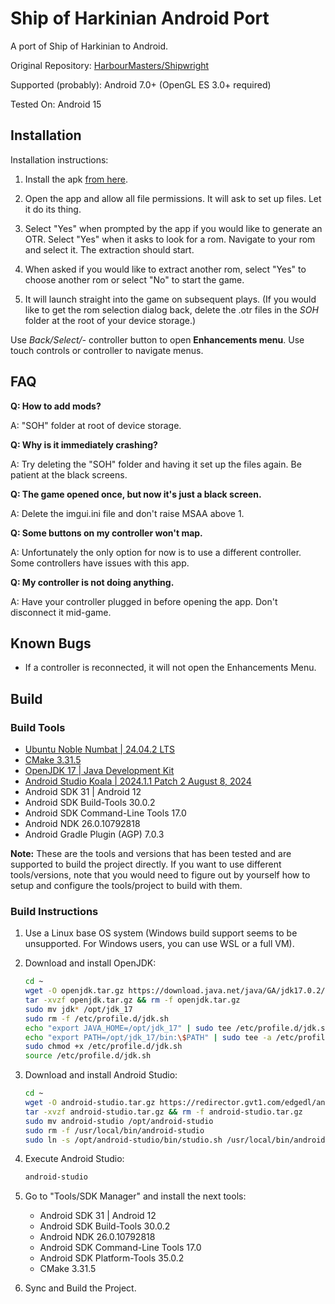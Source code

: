 # Ship of Harkinian Android Port

A port of Ship of Harkinian to Android.

Original Repository: [HarbourMasters/Shipwright](https://github.com/HarbourMasters/Shipwright)

Supported (probably): Android 7.0+ (OpenGL ES 3.0+ required)

Tested On: Android 15

## Installation

Installation instructions:

1. Install the apk [from here](https://github.com/Waterdish/Shipwright-Android/releases).

2. Open the app and allow all file permissions. It will ask to set up files. Let it do its thing.

3. Select "Yes" when prompted by the app if you would like to generate an OTR. Select "Yes" when it asks to look for a rom. Navigate to your rom and select it. The extraction should start.

4. When asked if you would like to extract another rom, select "Yes" to choose another rom or select "No" to start the game.

5. It will launch straight into the game on subsequent plays. (If you would like to get the rom selection dialog back, delete the .otr files in the *SOH* folder at the root of your device storage.)

Use *Back/Select/-* controller button to open **Enhancements menu**. Use touch controls or controller to navigate menus.

## FAQ

**Q: How to add mods?**

A: "SOH" folder at root of device storage.

**Q: Why is it immediately crashing?**

A: Try deleting the "SOH" folder and having it set up the files again. Be patient at the black screens.

**Q: The game opened once, but now it's just a black screen.**

A: Delete the imgui.ini file and don't raise MSAA above 1.

**Q: Some buttons on my controller won't map.**

A: Unfortunately the only option for now is to use a different controller. Some controllers have issues with this app.

**Q: My controller is not doing anything.**

A: Have your controller plugged in before opening the app. Don't disconnect it mid-game.

## Known Bugs

- If a controller is reconnected, it will not open the Enhancements Menu.

## Build

### Build Tools

- [Ubuntu Noble Numbat | 24.04.2 LTS](https://releases.ubuntu.com/noble/)
- [CMake 3.31.5](https://github.com/Kitware/CMake/releases)
- [OpenJDK 17 | Java Development Kit](https://jdk.java.net/archive/)
- [Android Studio Koala | 2024.1.1 Patch 2 August 8, 2024](https://developer.android.com/studio/archive)
- Android SDK 31 | Android 12
- Android SDK Build-Tools 30.0.2
- Android SDK Command-Line Tools 17.0
- Android NDK 26.0.10792818
- Android Gradle Plugin (AGP) 7.0.3

**Note:** These are the tools and versions that has been tested and are supported to build the project directly. If you want to use different tools/versions, note that you would need to figure out by yourself how to setup and configure the tools/project to build with them.

### Build Instructions

1. Use a Linux base OS system (Windows build support seems to be unsupported. For Windows users, you can use WSL or a full VM).

2. Download and install OpenJDK:

    ```bash
    cd ~
    wget -O openjdk.tar.gz https://download.java.net/java/GA/jdk17.0.2/dfd4a8d0985749f896bed50d7138ee7f/8/GPL/openjdk-17.0.2_linux-x64_bin.tar.gz
    tar -xvzf openjdk.tar.gz && rm -f openjdk.tar.gz
    sudo mv jdk* /opt/jdk_17
    sudo rm -f /etc/profile.d/jdk.sh
    echo "export JAVA_HOME=/opt/jdk_17" | sudo tee /etc/profile.d/jdk.sh
    echo "export PATH=/opt/jdk_17/bin:\$PATH" | sudo tee -a /etc/profile.d/jdk.sh
    sudo chmod +x /etc/profile.d/jdk.sh
    source /etc/profile.d/jdk.sh
    ```

3. Download and install Android Studio:

    ```bash
    cd ~
    wget -O android-studio.tar.gz https://redirector.gvt1.com/edgedl/android/studio/ide-zips/2024.1.1.13/android-studio-2024.1.1.13-linux.tar.gz
    tar -xvzf android-studio.tar.gz && rm -f android-studio.tar.gz
    sudo mv android-studio /opt/android-studio
    sudo rm -f /usr/local/bin/android-studio
    sudo ln -s /opt/android-studio/bin/studio.sh /usr/local/bin/android-studio
    ```

4. Execute Android Studio:

    ```bash
    android-studio
    ```

5. Go to "Tools/SDK Manager" and install the next tools:

    - Android SDK 31 | Android 12
    - Android SDK Build-Tools 30.0.2
    - Android NDK 26.0.10792818
    - Android SDK Command-Line Tools 17.0
    - Android SDK Platform-Tools 35.0.2
    - CMake 3.31.5

6. Sync and Build the Project.
